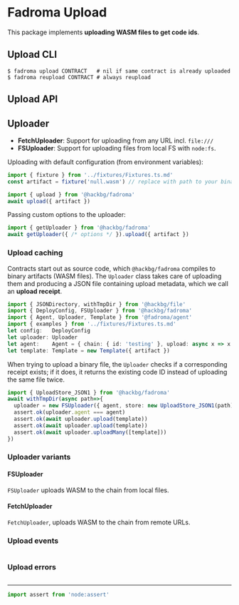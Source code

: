 # Fadroma Upload

This package implements **uploading WASM files to get code ids**.

## Upload CLI

```shell
$ fadroma upload CONTRACT   # nil if same contract is already uploaded
$ fadroma reupload CONTRACT # always reupload
```

## Upload API

## Uploader

* **FetchUploader**: Support for uploading from any URL incl. `file:///`
* **FSUploader**: Support for uploading files from local FS with `node:fs`.

Uploading with default configuration (from environment variables):

```typescript
import { fixture } from '../fixtures/Fixtures.ts.md'
const artifact = fixture('null.wasm') // replace with path to your binary

import { upload } from '@hackbg/fadroma'
await upload({ artifact })
```

Passing custom options to the uploader:

```typescript
import { getUploader } from '@hackbg/fadroma'
await getUploader({ /* options */ }).upload({ artifact })
```

### Upload caching

Contracts start out as source code, which `@hackbg/fadroma` compiles to binary artifacts
(WASM files). The `Uploader` class takes care of uploading them and producing a JSON file
containing upload metadata, which we call an **upload receipt**.

```typescript
import { JSONDirectory, withTmpDir } from '@hackbg/file'
import { DeployConfig, FSUploader } from '@hackbg/fadroma'
import { Agent, Uploader, Template } from '@fadroma/agent'
import { examples } from '../fixtures/Fixtures.ts.md'
let config:   DeployConfig
let uploader: Uploader
let agent:    Agent = { chain: { id: 'testing' }, upload: async x => x }
let template: Template = new Template({ artifact })
```

When trying to upload a binary file, the `Uploader` checks if a corresponding receipt exists;
if it does, it returns the existing code ID instead of uploading the same file twice.

```typescript
import { UploadStore_JSON1 } from '@hackbg/fadroma'
await withTmpDir(async path=>{
  uploader = new FSUploader({ agent, store: new UploadStore_JSON1(path) })
  assert.ok(uploader.agent === agent)
  assert.ok(await uploader.upload(template))
  assert.ok(await uploader.upload(template))
  assert.ok(await uploader.uploadMany([template]))
})
```

### Uploader variants

#### FSUploader

`FSUploader` uploads WASM to the chain from local files.

#### FetchUploader

`FetchUploader`, uploads WASM to the chain from remote URLs.

### Upload events

```typescript
```

### Upload errors

```typescript
```

---

```typescript
import assert from 'node:assert'
```
